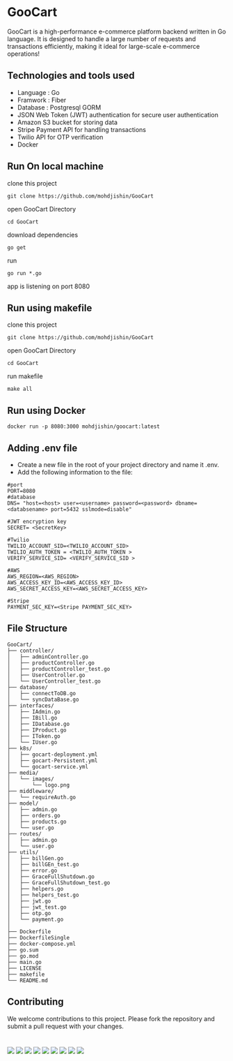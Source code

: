# GooCart



GooCart is a high-performance e-commerce platform backend written in Go language. It is designed to handle a large number of requests and transactions efficiently, making it ideal for large-scale e-commerce operations!






## Technologies and tools used

- Language : Go                                                             
- Framwork : Fiber
- Database : Postgresql GORM
- JSON Web Token (JWT) authentication for secure user authentication         
- Amazon S3 bucket for storing data
- Stripe Payment API for handling transactions
- Twilio API for OTP verification                 
- Docker



## Run On local machine

clone this project

```
git clone https://github.com/mohdjishin/GooCart
```

open GooCart Directory

```
cd GooCart
```

download dependencies

```
go get
```

run

```
go run *.go
```

app is listening on port 8080



## Run using makefile

clone this project

```
git clone https://github.com/mohdjishin/GooCart
```

open GooCart Directory

```
cd GooCart
```

run makefile
```
make all
```


## Run using Docker

```
docker run -p 8080:3000 mohdjishin/goocart:latest
```

## Adding .env file
- Create a new file in the root of your project directory and name it .env.
- Add the following information to the file:
```
#port
PORT=8080
#database
DNS= "host=<host> user=<username> password=<password> dbname=<databsename> port=5432 sslmode=disable"

#JWT encryption key
SECRET= <SecretKey>

#Twilio
TWILIO_ACCOUNT_SID=<TWILIO_ACCOUNT_SID>
TWILIO_AUTH_TOKEN = <TWILIO_AUTH_TOKEN >
VERIFY_SERVICE_SID= <VERIFY_SERVICE_SID >

#AWS
AWS_REGION=<AWS_REGION>
AWS_ACCESS_KEY_ID=<AWS_ACCESS_KEY_ID>
AWS_SECRET_ACCESS_KEY=<AWS_SECRET_ACCESS_KEY>

#Stripe
PAYMENT_SEC_KEY=<Stripe PAYMENT_SEC_KEY>
```


## File Structure
```
GooCart/
├── controller/
│   ├── adminController.go
│   ├── productController.go
│   ├── productController_test.go
│   ├── UserController.go
│   └── UserController_test.go
├── database/
│   ├── connectToDB.go
│   └── syncDataBase.go
├── interfaces/
│   ├── IAdmin.go
│   ├── IBill.go
│   ├── IDatabase.go
│   ├── IProduct.go
│   ├── IToken.go
│   └── IUser.go
├── k8s/
│   ├── gocart-deployment.yml
│   ├── gocart-Persistent.yml
│   └── gocart-service.yml
├── media/
│   └── images/
│       └── logo.png
├── middleware/
│   └── requireAuth.go
├── model/
│   ├── admin.go
│   ├── orders.go
│   ├── products.go
│   └── user.go
├── routes/
│   ├── admin.go
│   └── user.go
├── utils/
│   ├── billGen.go
│   ├── billGEn_test.go
│   ├── error.go
│   ├── GraceFullShutdown.go
│   ├── GraceFullShutdown_test.go
│   ├── helpers.go
│   ├── helpers_test.go
│   ├── jwt.go
│   ├── jwt_test.go
│   ├── otp.go
│   └── payment.go
│
├── Dockerfile
├── DockerfileSingle
├── docker-compose.yml 
├── go.sum
├── go.mod
├── main.go 
├── LICENSE 
├── makefile
└── README.md
```



## Contributing
We welcome contributions to this project. Please fork the repository and submit a pull request with your changes.

#
<img src="https://img.shields.io/badge/Go-00ADD8?style=for-the-badge&logo=go&logoColor=white" />  <img src="https://img.shields.io/badge/JWT-000000?style=for-the-badge&logo=JSON%20web%20tokens&logoColor=white"/>   <img src="https://img.shields.io/badge/Twilio-F22F46?style=for-the-badge&logo=Twilio&logoColor=white"/>   <img src="https://img.shields.io/badge/Amazon_AWS-FF9900?style=for-the-badge&logo=amazonaws&logoColor=white"/>  <img src="https://img.shields.io/badge/Docker-2CA5E0?style=for-the-badge&logo=docker&logoColor=white" />   <img src="https://img.shields.io/badge/PostgreSQL-316192?style=for-the-badge&logo=postgresql&logoColor=white" />  <img src="https://img.shields.io/badge/Stripe-626CD9?style=for-the-badge&logo=Stripe&logoColor=white" />   <img src="https://img.shields.io/badge/GitHub_Actions-2088FF?style=for-the-badge&logo=github-actions&logoColor=white" />   <img src="https://img.shields.io/badge/kubernetes-326ce5.svg?&style=for-the-badge&logo=kubernetes&logoColor=white" />

